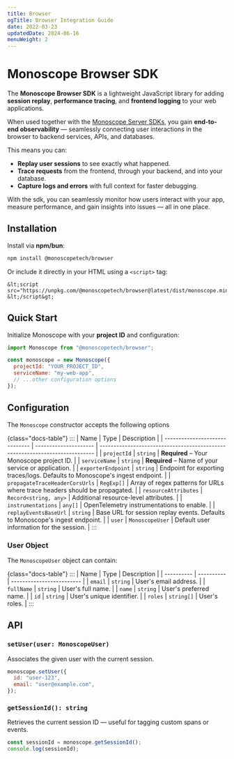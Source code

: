```yaml
---
title: Browser
ogTitle: Browser Integration Guide
date: 2022-03-23
updatedDate: 2024-06-16
menuWeight: 2
---
```


# Monoscope Browser SDK

The **Monoscope Browser SDK** is a lightweight JavaScript library for adding **session replay**, **performance tracing**, and **frontend logging** to your web applications.

When used together with the [Monoscope Server SDKs](https://apitoolkit.io/docs/sdks/), you gain **end-to-end observability** — seamlessly connecting user interactions in the browser to backend services, APIs, and databases.

This means you can:

- **Replay user sessions** to see exactly what happened.
- **Trace requests** from the frontend, through your backend, and into your database.
- **Capture logs and errors** with full context for faster debugging.

With the sdk, you can seamlessly monitor how users interact with your app, measure performance, and gain insights into issues — all in one place.

## Installation

Install via **npm/bun**:

```bash
npm install @monoscopetech/browser
```

Or include it directly in your HTML using a `<script>` tag:

```
&lt;script
src="https://unpkg.com/@monoscopetech/browser@latest/dist/monoscope.min.js"&gt;
&lt;/script&gt;
```

## Quick Start

Initialize Monoscope with your **project ID** and configuration:

```javascript
import Monoscope from "@monoscopetech/browser";

const monoscope = new Monoscope({
  projectId: "YOUR_PROJECT_ID",
  serviceName: "my-web-app",
  // ...other configuration options
});
```

## Configuration

The `Monoscope` constructor accepts the following options

{class="docs-table"}
:::
| Name | Type | Description |
| ------------------------------ | --------------------- | ---------------------------------------------------------------------------- |
| `projectId` | `string` | **Required** – Your Monoscope project ID. |
| `serviceName` | `string` | **Required** – Name of your service or application. |
| `exporterEndpoint` | `string` | Endpoint for exporting traces/logs. Defaults to Monoscope's ingest endpoint. |
| `propagateTraceHeaderCorsUrls` | `RegExp[]` | Array of regex patterns for URLs where trace headers should be propagated. |
| `resourceAttributes` | `Record<string, any>` | Additional resource-level attributes. |
| `instrumentations` | `any[]` | OpenTelemetry instrumentations to enable. |
| `replayEventsBaseUrl` | `string` | Base URL for session replay events. Defaults to Monoscope's ingest endpoint. |
| `user` | `MonoscopeUser` | Default user information for the session. |
:::

### User Object

The `MonoscopeUser` object can contain:

{class="docs-table"}
:::
| Name | Type | Description |
| ---------- | ---------- | ------------------------- |
| `email` | `string` | User's email address. |
| `fullName` | `string` | User's full name. |
| `name` | `string` | User's preferred name. |
| `id` | `string` | User's unique identifier. |
| `roles` | `string[]` | User's roles. |
:::

## API

### `setUser(user: MonoscopeUser)`

Associates the given user with the current session.

```javascript
monoscope.setUser({
  id: "user-123",
  email: "user@example.com",
});
```

### `getSessionId(): string`

Retrieves the current session ID — useful for tagging custom spans or events.

```javascript
const sessionId = monoscope.getSessionId();
console.log(sessionId);
```
